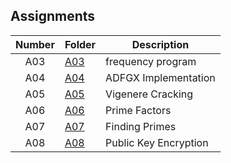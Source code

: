 ## Assignments

| Number | Folder | Description |
| :----: | ------ | ----------- |
| A03 | <a href="https://github.com/Kyrie-Ma/4663-Cryptography-Ma/tree/master/Assignments/A03" >  A03 | frequency program |
| A04 | <a href="https://github.com/Kyrie-Ma/4663-Cryptography-Ma/tree/master/Assignments/A04" >  A04 | ADFGX Implementation |
| A05 | <a href="https://github.com/Kyrie-Ma/4663-Cryptography-Ma/tree/master/Assignments/A05" >  A05 | Vigenere Cracking |
| A06 | <a href="https://github.com/Kyrie-Ma/4663-Cryptography-Ma/tree/master/Assignments/A06" >  A06 | Prime Factors |
| A07 | <a href="https://github.com/Kyrie-Ma/4663-Cryptography-Ma/tree/master/Assignments/A07" >  A07 | Finding Primes |
| A08 | <a href="https://github.com/Kyrie-Ma/4663-Cryptography-Ma/tree/master/Assignments/A08" >  A08 | Public Key Encryption |
